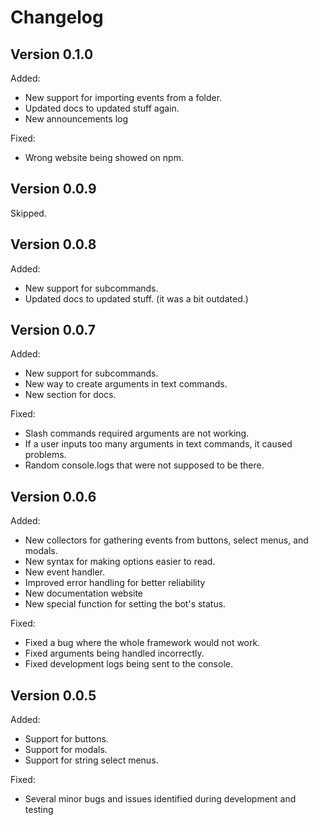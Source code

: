 # Changelog

## Version 0.1.0

Added:
- New support for importing events from a folder.
- Updated docs to updated stuff again.
- New announcements log

Fixed:
- Wrong website being showed on npm.

## Version 0.0.9

Skipped.

## Version 0.0.8

Added:
- New support for subcommands.
- Updated docs to updated stuff. (it was a bit outdated.)

## Version 0.0.7

Added:
- New support for subcommands.
- New way to create arguments in text commands.
- New section for docs.

Fixed:
- Slash commands required arguments are not working.
- If a user inputs too many arguments in text commands, it caused problems.
- Random console.logs that were not supposed to be there.

## Version 0.0.6

Added:
- New collectors for gathering events from buttons, select menus, and modals.
- New syntax for making options easier to read.
- New event handler.
- Improved error handling for better reliability
- New documentation website
- New special function for setting the bot's status.

Fixed:
- Fixed a bug where the whole framework would not work.
- Fixed arguments being handled incorrectly.
- Fixed development logs being sent to the console.

## Version 0.0.5

Added:
- Support for buttons.
- Support for modals.
- Support for string select menus.

Fixed:
- Several minor bugs and issues identified during development and testing
